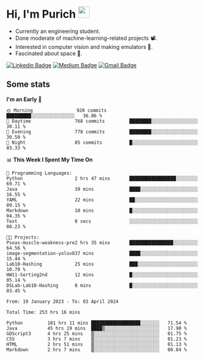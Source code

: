 <h1 align="left">Hi, I'm Purich
<img src="https://media.giphy.com/media/hvRJCLFzcasrR4ia7z/giphy.gif" width="30px"/></h1>

* Currently an engineering student.
* Done moderate of machine-learning-related projects :film_projector:.
* Interested in computer vision and making emulators :space_invader:.
* Fascinated about space :milky_way:.

[![Linkedin Badge](https://img.shields.io/badge/-Purich-blue?style=flat-square&logo=Linkedin&logoColor=white&link=https://www.linkedin.com/in/purich-siritip-16b3b3255/)](https://www.linkedin.com/in/purich-siritip-16b3b3255) [![Medium Badge](https://img.shields.io/badge/-@purich-gray?style=flat-square&labelColor=000000&logo=Medium&link=https://medium.com/@phuritsiritip)](https://medium.com/@phuritsiritip)
[![Gmail Badge](https://img.shields.io/badge/-mark.phurit@gmail.com-c14438?style=flat-square&logo=Gmail&logoColor=white&link=mailto:mark.phurit@gmail.com)](mailto:mark.phurit@gmail.com)

## Some stats

  
  <!--START_SECTION:waka-->
**I'm an Early 🐤** 

```text
🌞 Morning                920 commits         █████████░░░░░░░░░░░░░░░░   36.06 % 
🌆 Daytime                768 commits         ████████░░░░░░░░░░░░░░░░░   30.11 % 
🌃 Evening                778 commits         ████████░░░░░░░░░░░░░░░░░   30.50 % 
🌙 Night                  85 commits          █░░░░░░░░░░░░░░░░░░░░░░░░   03.33 % 
```


📊 **This Week I Spent My Time On** 

```text
💬 Programming Languages: 
Python                   2 hrs 47 mins       █████████████████░░░░░░░░   69.71 % 
Java                     39 mins             ████░░░░░░░░░░░░░░░░░░░░░   16.55 % 
YAML                     22 mins             ██░░░░░░░░░░░░░░░░░░░░░░░   09.15 % 
Markdown                 10 mins             █░░░░░░░░░░░░░░░░░░░░░░░░   04.35 % 
Text                     0 secs              ░░░░░░░░░░░░░░░░░░░░░░░░░   00.23 % 

🐱‍💻 Projects: 
Psoas-muscle-weakness-pre2 hrs 35 mins       ████████████████░░░░░░░░░   64.56 % 
image-segmentation-yolov837 mins             ████░░░░░░░░░░░░░░░░░░░░░   15.44 % 
Lab10-Hashing            25 mins             ███░░░░░░░░░░░░░░░░░░░░░░   10.79 % 
HW11-Sorting2nd          12 mins             █░░░░░░░░░░░░░░░░░░░░░░░░   05.14 % 
DSLab-Lab10-Hashing      8 mins              █░░░░░░░░░░░░░░░░░░░░░░░░   03.45 % 
```


<!--END_SECTION:waka-->

  <!--START_SECTION:waka-simple-->

```text
From: 19 January 2023 - To: 03 April 2024

Total Time: 253 hrs 16 mins

Python         181 hrs 11 mins ██████████████████░░░░░░░   71.54 %
Java           45 hrs 19 mins  ████▒░░░░░░░░░░░░░░░░░░░░   17.90 %
GDScript3      4 hrs 25 mins   ▒░░░░░░░░░░░░░░░░░░░░░░░░   01.75 %
CSS            3 hrs 7 mins    ▒░░░░░░░░░░░░░░░░░░░░░░░░   01.23 %
HTML           2 hrs 51 mins   ▒░░░░░░░░░░░░░░░░░░░░░░░░   01.13 %
Markdown       2 hrs 7 mins    ▒░░░░░░░░░░░░░░░░░░░░░░░░   00.84 %
```

<!--END_SECTION:waka-simple-->

  <!--![Anurag's GitHub stats](https://github-readme-stats.vercel.app/api?username=vikimark&show_icons=true&theme=gruvbox_light)-->
  
<!--
**vikimark/vikimark** is a ✨ _special_ ✨ repository because its `README.md` (this file) appears on your GitHub profile.

Here are some ideas to get you started:

- 🔭 I’m currently working on ...
- 🌱 I’m currently learning ...
- 👯 I’m looking to collaborate on ...
- 🤔 I’m looking for help with ...
- 💬 Ask me about ...
- 📫 How to reach me: ...
- 😄 Pronouns: ...
- ⚡ Fun fact: ...
-->
